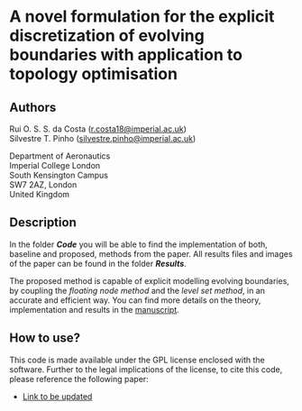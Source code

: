 # A novel formulation for the explicit discretization of evolving boundaries with application to topology optimisation
## Authors  
Rui O. S. S. da Costa ([r.costa18@imperial.ac.uk](mailto:r.costa18@imperial.ac.uk))  
Silvestre T. Pinho ([silvestre.pinho@imperial.ac.uk](mailto:silvestre.pinho@imperial.ac.uk))

Department of Aeronautics  
Imperial College London  
South Kensington Campus  
SW7 2AZ, London  
United Kingdom

## Description
In the folder **_Code_** you will be able to find the implementation  of both, baseline and proposed, methods from the paper. All results files and images of the paper can be found in the folder **_Results_**.

The proposed method is capable of explicit modelling evolving boundaries, by coupling the _floating node method_ and the _level set method_, in an accurate and efficient way. You can find more details on the theory, implementation and results in the [manuscript](http:\\).

## How to use?
This code is made available under the GPL license enclosed with the software. Further to the legal implications of the license, to cite this code, please reference the following paper:  
* [Link to be updated](http:\\)
